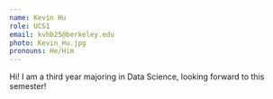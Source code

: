 ```yaml
---
name: Kevin Hu
role: UCS1
email: kvhb25@berkeley.edu
photo: Kevin_Hu.jpg
pronouns: He/Him
---
```

Hi! I am a third year majoring in Data Science, looking forward to this semester!